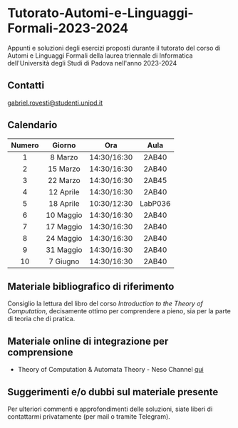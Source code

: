 # Tutorato-Automi-e-Linguaggi-Formali-2023-2024
Appunti e soluzioni degli esercizi proposti durante il tutorato del corso di Automi e Linguaggi Formali della laurea triennale di Informatica dell'Università degli Studi di Padova nell'anno 2023-2024

## Contatti

gabriel.rovesti@studenti.unipd.it

## Calendario

| **Numero** | **Giorno**   |  **Ora**    | **Aula** |
|:----------:|:------------:|:-----------:|:--------:|
|      1     |  8 Marzo     | 14:30/16:30 |   2AB40  |
|      2     |  15 Marzo    | 14:30/16:30 |   2AB40  |
|      3     |  22 Marzo    | 14:30/16:30 |   2AB45  |
|      4     |  12 Aprile   | 14:30/16:30 |   2AB40  |
|      5     |  18 Aprile   | 10:30/12:30 |  LabP036 |
|      6     |  10 Maggio   | 14:30/16:30 |   2AB40  |
|      7     |  17 Maggio   | 14:30/16:30 |   2AB40  |
|      8     |  24 Maggio   | 14:30/16:30 |   2AB40  |
|      9     |  31 Maggio   | 14:30/16:30 |   2AB40  |
|      10    |  7 Giugno    | 14:30/16:30 |   2AB40  |

## Materiale bibliografico di riferimento

Consiglio la lettura del libro del corso _Introduction to the Theory of Computation_, decisamente ottimo per comprendere a pieno,
sia per la parte di teoria che di pratica. 

## Materiale online di integrazione per comprensione

- Theory of Computation & Automata Theory - Neso Channel [qui](https://www.youtube.com/playlist?list=PLBlnK6fEyqRgp46KUv4ZY69yXmpwKOIev)

## Suggerimenti e/o dubbi sul materiale presente

Per ulteriori commenti e approfondimenti delle soluzioni, siate liberi di contattarmi privatamente (per mail o tramite Telegram).
